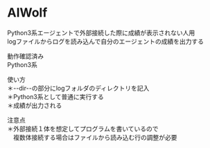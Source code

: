 # AIWolf

Python3系エージェントで外部接続した際に成績が表示されない人用  
logファイルからログを読み込んで自分のエージェントの成績を出力する  
  
  
動作確認済み  
Python3系  
  
  
使い方  
＊--dir--の部分にlogフォルダのディレクトリを記入  
＊Python3系として普通に実行する  
＊成績が出力される  
  
  
注意点  
＊外部接続１体を想定してプログラムを書いているので  
　複数体接続する場合はファイルから読み込む行の調整が必要  